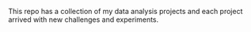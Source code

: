 This repo has a collection of my data analysis projects and each project arrived with new challenges and experiments.
